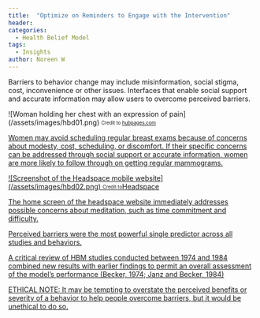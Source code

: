 ```yaml
---
title:  "Optimize on Reminders to Engage with the Intervention"
header:
categories:
  - Health Belief Model
tags:
  - Insights
author: Noreen W
---
```


Barriers to behavior change may include misinformation, social stigma, cost, inconvenience or other issues. Interfaces that enable social support and accurate information may allow users to overcome perceived barriers.  

![Woman holding her chest with an expression of pain] (/assets/images/hbd01.png)
<sub><sup>Credit to <a href="https://hubpages.com/health/Bra-that-Can-Detect-Breast-Cancer">hubpages.com</sub></sup>

Women may avoid scheduling regular breast exams because of concerns about modesty, cost, scheduling, or discomfort. If their specific concerns can be addressed through social support or accurate information, women are more likely to follow through on getting regular mammograms.


![Screenshot of the Headspace mobile website] (/assets/images/hbd02.png)
<sub><sup>Credit to<a href="https://www.headspace.com/">Headspace</sub></sup>


The home screen of the headspace website immediately addresses possible concerns about meditation, such as time commitment and difficulty.

Perceived barriers were the most powerful single predictor across all studies and behaviors.

A critical review of HBM studies conducted between 1974 and 1984 combined new results with earlier findings to permit an overall assessment of the model’s performance (Becker, 1974; Janz and Becker, 1984)

ETHICAL NOTE: It may be tempting to overstate the perceived benefits or severity of a behavior to help people overcome barriers, but it would be unethical to do so.
